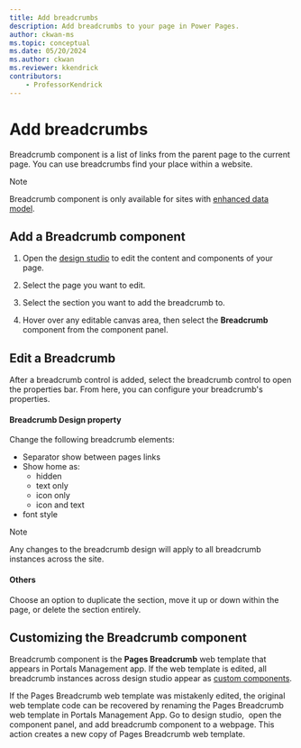 ```yaml
---
title: Add breadcrumbs
description: Add breadcrumbs to your page in Power Pages.
author: ckwan-ms 
ms.topic: conceptual
ms.date: 05/20/2024
ms.author: ckwan 
ms.reviewer: kkendrick
contributors:
    - ProfessorKendrick
---
```


# Add breadcrumbs

Breadcrumb component is a list of links from the parent page to the current page. You can use breadcrumbs find your place within a website. 

> [!NOTE]
> Breadcrumb component is only available for sites with [enhanced data model](../admin/enhanced-data-model.md).

## Add a Breadcrumb component 

1. Open the [design studio](use-design-studio.md) to edit the content and components of your page.

1. Select the page you want to edit.

1. Select the section you want to add the breadcrumb to.

1. Hover over any editable canvas area, then select the **Breadcrumb** component from the component panel.

## Edit a Breadcrumb 

After a breadcrumb control is added, select the breadcrumb control to open the properties bar. From here, you can configure your breadcrumb's properties. 

#### Breadcrumb Design property

Change the following breadcrumb elements:

- Separator show between pages links
- Show home as:
    - hidden
    - text only
    - icon only
    - icon and text
- font style
        
> [!NOTE]
> Any changes to the breadcrumb design will apply to all breadcrumb instances across the site.

#### Others 

Choose an option to duplicate the section, move it up or down within the page, or delete the section entirely.

## Customizing the Breadcrumb component 

Breadcrumb component is the **Pages Breadcrumb** web template that appears in Portals Management app. If the web template is edited, all breadcrumb instances across design studio appear as [custom components](../configure/web-templates-as-components.md).

If the Pages Breadcrumb web template was mistakenly edited, the original web template code can be recovered by renaming the Pages Breadcrumb web template in Portals Management App. Go to design studio,  open the component panel, and add breadcrumb component to a webpage. This action creates a new copy of Pages Breadcrumb web template. 
